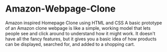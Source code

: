 # Amazon-Webpage-Clone
Amazon inspired Homepage Clone using HTML and CSS
A basic prototype of an Amazon clone webpage is like a simple, working model that lets people see and click around to understand how it might work. It doesn't have all
the fancy features, but it gives you a basic idea of how products can be displayed, searched for, and added to a shopping cart.
